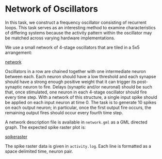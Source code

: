# Network of Oscillators

In this task, we construct a frequency oscillator consisting of recurrent loops. This task serves as an interesting method to examine characteristics of differing systems because the activity pattern within the oscillator may be matched across varying hardware implementations.

We use a small network of 4-stage oscillators that are tiled in a 5x5 arrangement:

[network](network.png)

Oscillators in a row are chained together with one intermediate neuron between each. Each neuron should have a low threshold and each synapse should have a strong enough positive weight that it can trigger its post-synaptic neuron to fire. Delays (synaptic and/or neuronal) should be such that, once stimulated, one neuron in each 4-stage oscillator should fire every time step.  With a network of this structure, a single input spike should be applied on each input neuron at time 0.  The task is to generate 10 spikes on each output neuron; in particular, once the first output fire occurs, the remaining output fires should occur every fourth time step. 

A network description file is available in `network.gml` as a GML directed graph.  The expected spike raster plot is:

[spikeraster](spike_raster.png)

The spike raster data is given in `activity.log`. Each line is formatted as a space delimited time, neuron pair.
